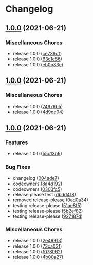 # Changelog

## [1.0.0](https://www.github.com/rajesh-nitc/gcp-foundation/compare/v1.0.0...v1.0.0) (2021-06-21)


### Miscellaneous Chores

* release 1.0.0 ([ce739df](https://www.github.com/rajesh-nitc/gcp-foundation/commit/ce739df722b5be6a886297c30bc8ad517bdfe649))
* release 1.0.0 ([63c1c86](https://www.github.com/rajesh-nitc/gcp-foundation/commit/63c1c8626c8efcdc7141d6958918abfd1f1aafb2))
* release 1.0.0 ([eb0b83e](https://www.github.com/rajesh-nitc/gcp-foundation/commit/eb0b83ebd2d2675cc87369e7cee83d4779316b20))

## [1.0.0](https://www.github.com/rajesh-nitc/gcp-foundation/compare/v1.0.0...v1.0.0) (2021-06-21)


### Miscellaneous Chores

* release 1.0.0 ([74976b5](https://www.github.com/rajesh-nitc/gcp-foundation/commit/74976b543d8622143f2e631f0ad91dd52eb3d06f))
* release 1.0.0 ([4d9de04](https://www.github.com/rajesh-nitc/gcp-foundation/commit/4d9de043e81ef564f1cfe7e5f56d5a4274eed260))

## [1.0.0](https://www.github.com/rajesh-nitc/gcp-foundation/compare/v0.1.0...v1.0.0) (2021-06-21)


### Features

* release 1.0.0 ([55c13b6](https://www.github.com/rajesh-nitc/gcp-foundation/commit/55c13b602534e497540f27e5d650bdac7a4c115e))


### Bug Fixes

* changelog ([004ade7](https://www.github.com/rajesh-nitc/gcp-foundation/commit/004ade757fc7ce5c6f9b29fd81fdd42168d0b5a3))
* codeowners ([8a4d192](https://www.github.com/rajesh-nitc/gcp-foundation/commit/8a4d19260c7f82836edc0b3f60d5a3fca28385b2))
* codeowners ([0303fc5](https://www.github.com/rajesh-nitc/gcp-foundation/commit/0303fc578ab3405edfce87fa913beba996c6f200))
* release please test ([dbdd418](https://www.github.com/rajesh-nitc/gcp-foundation/commit/dbdd4187c7897123e7cc85740cbf6a33547fa9a6))
* removed release-please ([0ad0a34](https://www.github.com/rajesh-nitc/gcp-foundation/commit/0ad0a34078029199bfbb0c2cfb0123baa837323d))
* testing release-please ([51ae8f5](https://www.github.com/rajesh-nitc/gcp-foundation/commit/51ae8f50c78147e053bbe9ea8c9dc5dc70d0173c))
* testing release-please ([5b2ef82](https://www.github.com/rajesh-nitc/gcp-foundation/commit/5b2ef823738aba6073fb4397f2b1e801754c115c))
* testing release-please ([927187d](https://www.github.com/rajesh-nitc/gcp-foundation/commit/927187d7ad640c3c929b27dbf8bda236d0c5b5c8))


### Miscellaneous Chores

* release 1.0.0 ([2e49913](https://www.github.com/rajesh-nitc/gcp-foundation/commit/2e49913b9a33a98b411b9e456c6a2749426e472b))
* release 1.0.0 ([73ca03f](https://www.github.com/rajesh-nitc/gcp-foundation/commit/73ca03fdfa190f4f3bfcdecd431ccb1951047a66))
* release 1.0.0 ([f078062](https://www.github.com/rajesh-nitc/gcp-foundation/commit/f0780623bb88ac818a22e34909ebd66fde3195dd))
* release 1.0.0 ([4b00a27](https://www.github.com/rajesh-nitc/gcp-foundation/commit/4b00a271a9e5839bfd3533ea6bb4c8772094f980))

